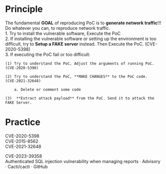 # Principle
The fundamental **GOAL** of reproducing PoC is to **generate network traffic**!!! Do whatever you can, to reproduce network traffic.  \
	1. Try to install the vulnerable software,  Execute the PoC                                                                    \
	2. If installing the vulnerable software or setting up the environment is too difficult,  try to **Setup a FAKE server** instead.  Then Execute the PoC. (CVE-2020-5398)       \
	3. If executing the PoC fail or too difficult:                                                              
 
	(1) Try to understand the PoC, Adjust the arguments of running PoC.  (CVE-2020-5398)        
 
	(2) Try to understand the PoC, **MAKE CHANGES** to the PoC code.  (CVE-2021-32648)                      
 
		a. Delete or comment some code   
  
	(3)  **Extract attack payload** from the PoC. Send it to attack the FAKE Server.                            


# Practice
CVE-2020-5398                    \
CVE-2015-8562                    \
CVE-2021-32648                   


CVE-2023-39358                   \
Authenticated SQL injection vulnerability when managing reports · Advisory · Cacti/cacti · GitHub
